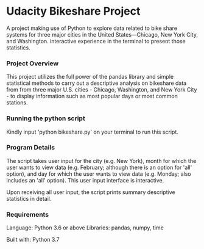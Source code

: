 # Udacity Bikeshare Project

A project making use of Python to explore data related to bike share systems for three major cities in the United States—Chicago, New York City, and Washington.  interactive experience in the terminal to present those statistics.

### Project Overview

This project utilizes the full power of the pandas library and simple statistical methods to carry out a descriptive analysis on bikeshare data from from three major U.S. cities - Chicago, Washington, and New York City - to display information such as most popular days or most common stations.

### Running the python script

Kindly input 'python bikeshare.py' on your terminal to run this script. 

### Program Details
The script takes user input for the city (e.g. New York), month for which the user wants to view data (e.g. February; although there is an option for 'all' option), and day for which the user wants to view data (e.g. Monday; also includes an 'all' option). This user input interface is interactive.

Upon receiving all user input, the script prints summary descriptive statistics in detail. 

### Requirements
Language: Python 3.6 or above
Libraries: pandas, numpy, time


Built with: Python 3.7
